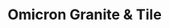 ---
title: "Omicron Granite & Tile"
url: /jacksonville/omicron-granite-und-tile/
shop: Raumausstattung
---